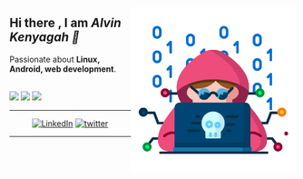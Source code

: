 <a href="#"><img align="right" height=290 src="assests\hacker.png"></a>
<h2>Hi there , I am <i>Alvin Kenyagah 👋</i></h2>
Passionate about <b>Linux, Android, web development</b>.
<br /><br />

<!-- Badges -->
<p>
    <a href="#"><img src="https://img.shields.io/github/followers/alvinkenyagah?style=social&label=follow"></a>
    <a href="#"><img src="https://img.shields.io/github/stars/alvinkenyagah?style=social"></a>
    <a href="#"><img src="https://hits.seeyoufarm.com/api/count/incr/badge.svg?url=https%3A%2F%2Fgithub.com%2alvinkenyagah&title=Visitors&count_bg=%230073EB"></a>
</p>


<!-- Social Badges-->
<hr />
<p align=center>
    <a href="https://www.linkedin.com/in/alvinkenyagah" target="_blank"><img
            src="https://img.shields.io/badge/LinkedIn-%230077B5?style=for-the-badge&logo=linkedin" alt="LinkedIn"></a>
    <a href="https://twitter.com/intent/follow?screen_name=alvinkenyagahl" target="_blank"><img
            src="https://img.shields.io/twitter/follow/alvinkenyagah"
            alt="twitter"></a>

</p>
<hr />